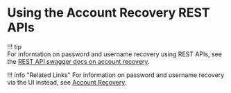 # Using the Account Recovery REST APIs

!!! tip     
    For information on password and username recovery using REST APIs, see the [REST API swagger docs on account
    recovery](https://docs.wso2.com/display/IS590/apidocs/account-recovery/).
    
!!! info "Related Links" 
    For information on password and username recovery via the UI instead,
    see [Account Recovery](../../learn/username-recovery/).

